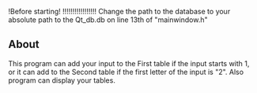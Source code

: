 !Before starting!
!!!!!!!!!!!!!!!!!
Change the path to the database to your absolute path to the Qt_db.db on line 13th of "mainwindow.h"

About
----------
This program can add your input to the First table if the input starts with 1, or it can add to the Second table if the first letter of the input is "2". Also program can display your tables.

